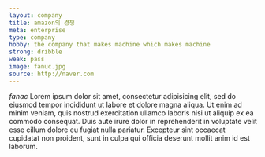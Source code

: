 ```yaml
---
layout: company
title: amazon의 경쟁 
meta: enterprise
type: company
hobby: the company that makes machine which makes machine 
strong: dribble
weak: pass
image: fanuc.jpg
source: http://naver.com
---
```


*fanac* Lorem ipsum dolor sit amet, consectetur adipisicing elit, sed do eiusmod tempor incididunt ut labore et dolore magna aliqua. Ut enim ad minim veniam, quis nostrud exercitation ullamco laboris nisi ut aliquip ex ea commodo consequat. Duis aute irure dolor in reprehenderit in voluptate velit esse cillum dolore eu fugiat nulla pariatur. Excepteur sint occaecat cupidatat non proident, sunt in culpa qui officia deserunt mollit anim id est laborum.
